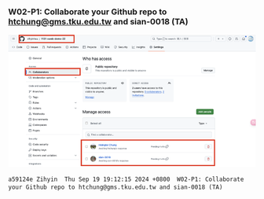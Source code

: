 ### W02-P1: Collaborate your Github repo to htchung@gms.tku.edu.tw and sian-0018 (TA)

![alt text](w02-p1.png)

```
a59124e Zihyin  Thu Sep 19 19:12:15 2024 +0800  W02-P1: Collaborate your Github repo to htchung@gms.tku.edu.tw and sian-0018 (TA)
```